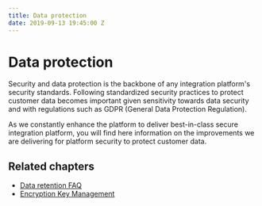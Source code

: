 ```yaml
---
title: Data protection
date: 2019-09-13 19:45:00 Z
---
```


# Data protection

Security and data protection is the backbone of any integration platform's security standards. Following standardized security practices to protect customer data becomes important given sensitivity towards data security and with regulations such as GDPR (General Data Protection Regulation).

As we constantly enhance the platform to deliver best-in-class secure integration platform, you will find here information on the improvements we are delivering for platform security to protect customer data.

## Related chapters

* [Data retention FAQ](data-protection/data-retention-faq.md)
* [Encryption Key Management](data-protection/encryption-key-management.md)
